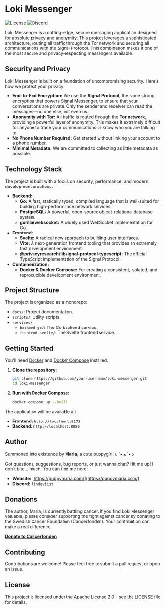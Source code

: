 # Loki Messenger

[![License](https://img.shields.io/badge/License-Apache_2.0-blue.svg)](https://opensource.org/licenses/Apache-2.0)
[![Discord](https://img.shields.io/discord/YOUR_DISCORD_SERVER_ID?logo=discord&logoColor=white)](https://discord.gg/lindqviist)

Loki Messenger is a cutting-edge, secure messaging application designed for absolute privacy and anonymity. This project leverages a sophisticated architecture, routing all traffic through the Tor network and securing all communications with the Signal Protocol. This combination makes it one of the most secure and privacy-respecting messengers available.

## Security and Privacy

Loki Messenger is built on a foundation of uncompromising security. Here’s how we protect your privacy:

*   **End-to-End Encryption:** We use the **Signal Protocol**, the same strong encryption that powers Signal Messenger, to ensure that your conversations are private. Only the sender and receiver can read the messages—no one else, not even us.
*   **Anonymity with Tor:** All traffic is routed through the **Tor network**, providing a powerful layer of anonymity. This makes it extremely difficult for anyone to trace your communications or know who you are talking to.
*   **No Phone Number Required:** Get started without linking your account to a phone number.
*   **Minimal Metadata:** We are committed to collecting as little metadata as possible.

## Technology Stack

The project is built with a focus on security, performance, and modern development practices.

*   **Backend:**
    *   **Go:** A fast, statically typed, compiled language that is well-suited for building high-performance network services.
    *   **PostgreSQL:** A powerful, open-source object-relational database system.
    *   **gorilla/websocket:** A widely used WebSocket implementation for Go.
*   **Frontend:**
    *   **Svelte:** A radical new approach to building user interfaces.
    *   **Vite:** A next-generation frontend tooling that provides an extremely fast development environment.
    *   **@privacyresearch/libsignal-protocol-typescript:** The official TypeScript implementation of the Signal Protocol.
*   **Containerization:**
    *   **Docker & Docker Compose:** For creating a consistent, isolated, and reproducible development environment.

## Project Structure

The project is organized as a monorepo:

-   `docs/`: Project documentation.
-   `scripts/`: Utility scripts.
-   `services/`:
    -   `backend-go/`: The Go backend service.
    -   `frontend-svelte/`: The Svelte frontend service.

## Getting Started

You'll need [Docker](https://www.docker.com/get-started) and [Docker Compose](https://docs.docker.com/compose/install/) installed.

1.  **Clone the repository:**
    ```bash
    git clone https://github.com/your-username/loki-messenger.git
    cd loki-messenger
    ```
2.  **Run with Docker Compose:**
    ```bash
    docker-compose up --build
    ```

The application will be available at:

-   **Frontend:** `http://localhost:5173`
-   **Backend:** `http://localhost:8080`

## Author

Summoned into existence by **Maria**, a cute puppygirl! ૮ ´• ﻌ ´• ა

Got questions, suggestions, bug reports, or just wanna chat? Hit me up! I don't bite... much. You can find me here:

*   **Website:** [https://puppymaria.com/](https://puppymaria.com/)
*   **Discord:** `lindqviist`

## Donations

The author, Maria, is currently battling cancer. If you find Loki Messenger valuable, please consider supporting the fight against cancer by donating to the Swedish Cancer Foundation (Cancerfonden). Your contribution can make a real difference.

[**Donate to Cancerfonden**](https://www.cancerfonden.se/stod-oss/ge-en-gava)

## Contributing

Contributions are welcome! Please feel free to submit a pull request or open an issue.

## License

This project is licensed under the Apache License 2.0 - see the [LICENSE](LICENSE) file for details.